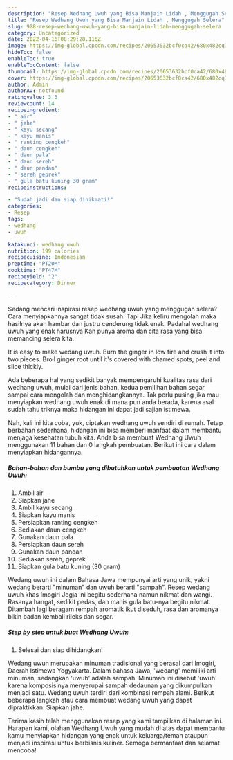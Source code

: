 ```yaml
---
description: "Resep Wedhang Uwuh yang Bisa Manjain Lidah , Menggugah Selera"
title: "Resep Wedhang Uwuh yang Bisa Manjain Lidah , Menggugah Selera"
slug: 928-resep-wedhang-uwuh-yang-bisa-manjain-lidah-menggugah-selera
category: Uncategorized
date: 2022-04-16T08:29:28.116Z
image: https://img-global.cpcdn.com/recipes/20653632bcf0ca42/680x482cq70/wedhang-uwuh-foto-resep-utama.jpg
hideToc: false
enableToc: true
enableTocContent: false
thumbnail: https://img-global.cpcdn.com/recipes/20653632bcf0ca42/680x482cq70/wedhang-uwuh-foto-resep-utama.jpg
cover: https://img-global.cpcdn.com/recipes/20653632bcf0ca42/680x482cq70/wedhang-uwuh-foto-resep-utama.jpg
author: Admin
authorAv: notfound
ratingvalue: 3.3
reviewcount: 14
recipeingredient:
- " air"
- " jahe"
- " kayu secang"
- " kayu manis"
- " ranting cengkeh"
- " daun cengkeh"
- " daun pala"
- " daun sereh"
- " daun pandan"
- " sereh geprek"
- " gula batu kuning 30 gram"
recipeinstructions:

- "Sudah jadi dan siap dinikmati!"
categories:
- Resep
tags:
- wedhang
- uwuh

katakunci: wedhang uwuh 
nutrition: 199 calories
recipecuisine: Indonesian
preptime: "PT20M"
cooktime: "PT47M"
recipeyield: "2"
recipecategory: Dinner

---
```



Sedang mencari inspirasi resep wedhang uwuh yang menggugah selera? Cara menyiapkannya sangat tidak susah. Tapi Jika keliru mengolah maka hasilnya akan hambar dan justru cenderung tidak enak. Padahal wedhang uwuh yang enak harusnya Kan punya aroma dan cita rasa yang bisa memancing selera kita.


It is easy to make wedang uwuh. Burn the ginger in low fire and crush it into two pieces. Broil ginger root until it&#39;s covered with charred spots, peel and slice thickly.

Ada beberapa hal yang sedikit banyak mempengaruhi kualitas rasa dari wedhang uwuh, mulai dari jenis bahan, kedua pemilihan bahan segar sampai cara mengolah dan menghidangkannya. Tak perlu pusing jika mau menyiapkan wedhang uwuh enak di mana pun anda berada, karena asal sudah tahu triknya maka hidangan ini dapat jadi sajian istimewa.


Nah, kali ini kita coba, yuk, ciptakan wedhang uwuh sendiri di rumah. Tetap berbahan sederhana, hidangan ini bisa memberi manfaat dalam membantu menjaga kesehatan tubuh kita. Anda bisa membuat Wedhang Uwuh menggunakan 11 bahan dan 0 langkah pembuatan. Berikut ini cara dalam menyiapkan hidangannya.

<!--inarticleads1-->

##### Bahan-bahan dan bumbu yang dibutuhkan untuk pembuatan Wedhang Uwuh:

1. Ambil  air
1. Siapkan  jahe
1. Ambil  kayu secang
1. Siapkan  kayu manis
1. Persiapkan  ranting cengkeh
1. Sediakan  daun cengkeh
1. Gunakan  daun pala
1. Persiapkan  daun sereh
1. Gunakan  daun pandan
1. Sediakan  sereh, geprek
1. Siapkan  gula batu kuning (30 gram)


Wedang uwuh ini dalam Bahasa Jawa mempunyai arti yang unik, yakni wedang berarti &#34;minuman&#34; dan uwuh berarti &#34;sampah&#34;. Resep wedang uwuh khas Imogiri Jogja ini begitu sederhana namun nikmat dan wangi. Rasanya hangat, sedikit pedas, dan manis gula batu-nya begitu nikmat. Ditambah lagi beragam rempah aromatik ikut diseduh, rasa dan aromanya bikin badan kembali rileks dan segar. 

<!--inarticleads2-->

##### Step by step untuk buat Wedhang Uwuh:


1. Selesai dan siap dihidangkan!

Wedang uwuh merupakan minuman tradisional yang berasal dari Imogiri, Daerah Istimewa Yogyakarta. Dalam bahasa Jawa, &#39;wedang&#39; memiliki arti minuman, sedangkan &#39;uwuh&#39; adalah sampah. Minuman ini disebut &#39;uwuh&#39; karena komposisinya menyerupai sampah dedaunan yang dikumpulkan menjadi satu. Wedang uwuh terdiri dari kombinasi rempah alami. Berikut beberapa langkah atau cara membuat wedang uwuh yang dapat dipraktikkan: Siapkan jahe. 

Terima kasih telah menggunakan resep yang kami tampilkan di halaman ini. Harapan kami, olahan Wedhang Uwuh yang mudah di atas dapat membantu kamu menyiapkan hidangan yang enak untuk keluarga/teman ataupun menjadi inspirasi untuk berbisnis kuliner. Semoga bermanfaat dan selamat mencoba!
